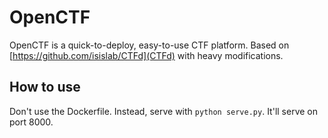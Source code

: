 OpenCTF
======

OpenCTF is a quick-to-deploy, easy-to-use CTF platform. Based on [https://github.com/isislab/CTFd](CTFd) with heavy modifications.

How to use
------

Don't use the Dockerfile. Instead, serve with `python serve.py`. It'll serve on port 8000.